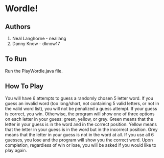 # Wordle!

## Authors
1) Neal Langhorne - neallang
2) Danny Know - dknow17

## To Run
Run the PlayWordle.java file.

## How To Play
You will have 6 attempts to guess a randomly chosen 5 letter word. If you guess an invalid word (too long/short, not containing 5 valid letters, or not in the valid word list), you will not be penalized a guess attempt. If your guess is correct, you win. Otherwise, the program will show one of three options on each letter in your guess: green, yellow, or grey. Green means that the letter in your guess is in the word and in the correct position. Yellow means that the letter in your guess is in the word but in the incorrect position. Grey means that the letter in your guess is not in the word at all. If you use all 6 guesses, you lose and the program will show you the correct word. Upon completion, regardless of win or lose, you will be asked if you would like to play again.

